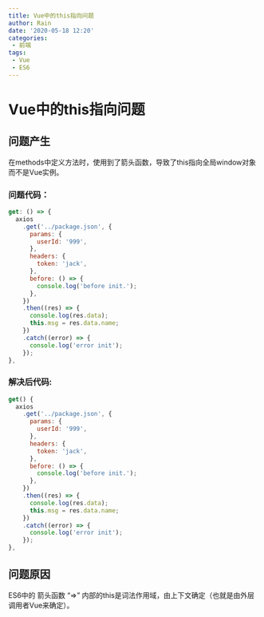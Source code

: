 ```yaml
---
title: Vue中的this指向问题
author: Rain
date: '2020-05-18 12:20'
categories:
 - 前端
tags:
 - Vue
 - ES6
---
```


<Boxx/>

# Vue中的this指向问题

## 问题产生

在methods中定义方法时，使用到了箭头函数，导致了this指向全局window对象而不是Vue实例。

### 问题代码：

```JavaScript
get: () => {
  axios
    .get('../package.json', {
      params: {
        userId: '999',
      },
      headers: {
        token: 'jack',
      },
      before: () => {
        console.log('before init.');
      },
    })
    .then((res) => {
      console.log(res.data);
      this.msg = res.data.name;
    })
    .catch((error) => {
      console.log('error init');
    });
},
```

### 解决后代码:

```JavaScript
get() {
  axios
    .get('../package.json', {
      params: {
        userId: '999',
      },
      headers: {
        token: 'jack',
      },
      before: () => {
        console.log('before init.');
      },
    })
    .then((res) => {
      console.log(res.data);
      this.msg = res.data.name;
    })
    .catch((error) => {
      console.log('error init');
    });
},
```

## 问题原因

ES6中的 箭头函数 “=>” 内部的this是词法作用域，由上下文确定（也就是由外层调用者Vue来确定）。

<Vssue :title="$title" />
